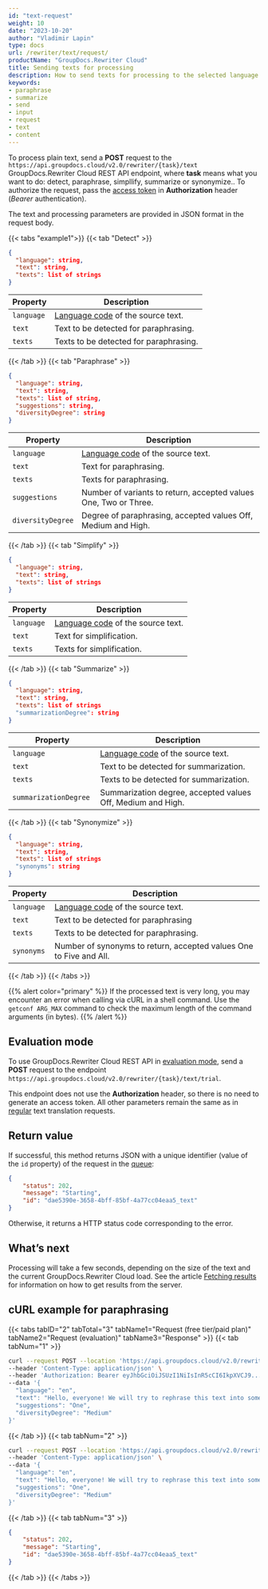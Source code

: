 ```yaml
---
id: "text-request"
weight: 10
date: "2023-10-20"
author: "Vladimir Lapin"
type: docs
url: /rewriter/text/request/
productName: "GroupDocs.Rewriter Cloud"
title: Sending texts for processing
description: How to send texts for processing to the selected language.
keywords:
- paraphrase
- summarize
- send
- input
- request
- text
- content
---
```


To process plain text, send a **POST** request to the `https://api.groupdocs.cloud/v2.0/rewriter/{task}/text` GroupDocs.Rewriter Cloud REST API endpoint, where **task** means what you want to do: detect, paraphrase, simpllify, summarize or synonymize.. To authorize the request, pass the [access token](/translation/authorization/) in **Authorization** header (_Bearer_ authentication).

The text and processing parameters are provided in JSON format in the request body. 

{{< tabs "example1">}}
{{< tab "Detect" >}}

```json
{
  "language": string,
  "text": string,
  "texts": list of strings
}
```
Property | Description
-------- | -----------
`language` | [Language code](/rewriter/languages/) of the source text.
`text` | Text to be detected for paraphrasing.
`texts` | Texts to be detected for paraphrasing.
{{< /tab >}}
{{< tab "Paraphrase" >}}

```json
{
  "language": string,
  "text": string,
  "texts": list of string,
  "suggestions": string,
  "diversityDegree": string
}
```
Property | Description
-------- | -----------
`language` | [Language code](/rewriter/languages/) of the source text.
`text` | Text for paraphrasing.
`texts` | Texts for paraphrasing.
`suggestions` | Number of variants to return, accepted values One, Two or Three.
`diversityDegree` | Degree of paraphrasing, accepted values Off, Medium and High.
{{< /tab >}}
{{< tab "Simplify" >}}

```json
{
  "language": string,
  "text": string,
  "texts": list of strings
}
```
Property | Description
-------- | -----------
`language` | [Language code](/rewriter/languages/) of the source text.
`text` | Text for simplification.
`texts` | Texts for simplification.
{{< /tab >}}
{{< tab "Summarize" >}}

```json
{
  "language": string,
  "text": string,
  "texts": list of strings
  "summarizationDegree": string
}
```
Property | Description
-------- | -----------
`language` | [Language code](/rewriter/languages/) of the source text.
`text` | Text to be detected for summarization.
`texts` | Texts to be detected for summarization.
`summarizationDegree ` | Summarization degree, accepted values Off, Medium and High.
{{< /tab >}}
{{< tab "Synonymize" >}}

```json
{
  "language": string,
  "text": string,
  "texts": list of strings
  "synonyms": string
}
```
Property | Description
-------- | -----------
`language` | [Language code](/rewriter/languages/) of the source text.
`text` | Text to be detected for paraphrasing
`texts` | Texts to be detected for paraphrasing.
`synonyms` | Number of synonyms to return, accepted values One to Five and All.
{{< /tab >}}
{{< /tabs >}}

{{% alert color="primary" %}} 
If the processed text is very long, you may encounter an error when calling via cURL in a shell command. Use the `getconf ARG_MAX` command to check the maximum length of the command arguments (in bytes).
{{% /alert %}}

## Evaluation mode

To use GroupDocs.Rewriter Cloud REST API in [evaluation mode](/rewriter/evaluation/), send a **POST** request to the endpoint `https://api.groupdocs.cloud/v2.0/rewriter/{task}/text/trial`.

This endpoint does not use the **Authorization** header, so there is no need to generate an access token. All other parameters remain the same as in [regular](/rewriter/subscription/) text translation requests.

## Return value

If successful, this method returns JSON with a unique identifier (value of the `id` property) of the request in the [queue](/rewriter/workflow/):

```json
{
    "status": 202,
    "message": "Starting",
    "id": "dae5390e-3658-4bff-85bf-4a77cc04eaa5_text"
}
```

Otherwise, it returns a HTTP status code corresponding to the error.

## What’s next

Processing will take a few seconds, depending on the size of the text and the current GroupDocs.Rewriter Cloud load. See the article [Fetching results](/rewriter/text/fetch/) for information on how to get results from the server.

## cURL example for paraphrasing

{{< tabs tabID="2" tabTotal="3" tabName1="Request (free tier/paid plan)" tabName2="Request (evaluation)" tabName3="Response" >}}
{{< tab tabNum="1" >}}

```bash
curl --request POST --location 'https://api.groupdocs.cloud/v2.0/rewriter/paraphrase/text' \
--header 'Content-Type: application/json' \
--header 'Authorization: Bearer eyJhbGciOiJSUzI1NiIsInR5cCI6IkpXVCJ9...LxLejtsVFwrZpHA' \
--data '{
  "language": "en",
  "text": "Hello, everyone! We will try to rephrase this text into something new.",
  "suggestions": "One",
  "diversityDegree": "Medium"
}'
```
{{< /tab >}}
{{< tab tabNum="2" >}}

```bash
curl --request POST --location 'https://api.groupdocs.cloud/v2.0/rewriter/paraphrase/text/trial' \
--header 'Content-Type: application/json' \
--data '{
  "language": "en",
  "text": "Hello, everyone! We will try to rephrase this text into something new.",
  "suggestions": "One",
  "diversityDegree": "Medium"
}'
```
{{< /tab >}}
{{< tab tabNum="3" >}}

```json
{
    "status": 202,
    "message": "Starting",
    "id": "dae5390e-3658-4bff-85bf-4a77cc04eaa5_text"
}
```
{{< /tab >}}
{{< /tabs >}}
